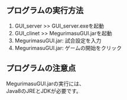 ## プログラムの実行方法  
1. GUI_server >> GUI_server.exeを起動
2. GUI_clinet >> MegurimasuGUI.jarを起動
3. MegurimasuGUI.jar: 試合設定を入力
4. MegurimasuGUI.jar: ゲームの開始をクリック


## プログラムの注意点  
MegurimasuGUI.jarの実行には、  
Java8のJREとJDKが必要です。